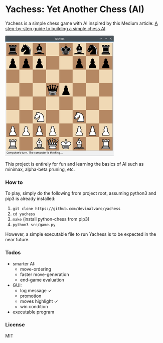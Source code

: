 # Yachess: Yet Another Chess (AI)

Yachess is a simple chess game with AI inspired by this Medium article: [A step-by-step guide to building a simple chess AI](https://medium.freecodecamp.com/simple-chess-ai-step-by-step-1d55a9266977).

<img src="img/screenshot.png" width="346" height="382" />

This project is entirely for fun and learning the basics of AI such as minimax, alpha-beta pruning, etc.

### How to
To play, simply do the following from project root, assuming python3 and pip3 is already installed:
1. `git clone https://github.com/devinalvaro/yachess`
2. `cd yachess`
3. `make` (install python-chess from pip3)
4. `python3 src/game.py`

However, a simple executable file to run Yachess is to be expected in the near future.

### Todos

 - smarter AI:
   - move-ordering
   - faster move-generation
   - end-game evaluation
 - GUI:
   - log message &#10003;
   - promotion
   - moves highlight &#10003;
   - win condition
 - executable program

### License

MIT
